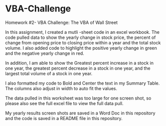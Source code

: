 # VBA-Challenge
Homework #2- VBA Challenge: The VBA of Wall Street

In this assignment, I created a mutli \-sheet code in an excel workbook. The code pulled data to show the yearly change in stock price, the percent of change from opening price to closing price within a year and the total stock volume. I also added code to highlight the positive yearly change in green and the negative yearly change in red. 

In addition, I am able to show the Greatest percent increase in a stock in one year, the greatest percent decrease in a stock in one year, and the largest total volume of a stock in one year. 

I also formatted my code to Bold and Center the text in my Summary Table. The columns also adjust in width to auto fit the values. 

The data pulled in this worksheet was too large for one screen shot, so please also see the full excel file to view the full data pull. 

My yearly results screen shots are saved in a Word Doc in this repository and the code is saved in a README file in this repository. 


